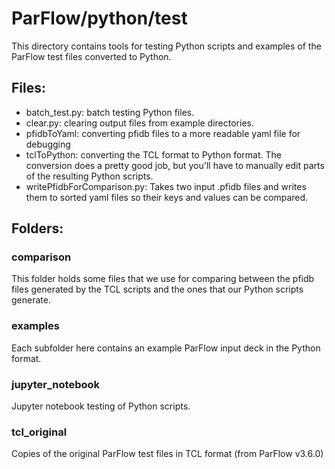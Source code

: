 # ParFlow/python/test

This directory contains tools for testing Python scripts and examples of the ParFlow
test files converted to Python.

## Files:

 - batch_test.py: batch testing Python files.
 - clear.py: clearing output files from example directories.
 - pfidbToYaml: converting pfidb files to a more readable yaml file for debugging
 - tclToPython: converting the TCL format to Python format. The conversion does a
    pretty good job, but you'll have to manually edit parts of the resulting Python scripts.
 - writePfidbForComparison.py: Takes two input .pfidb files and writes them to sorted yaml files
    so their keys and values can be compared.

## Folders:

### comparison

This folder holds some files that we use for comparing between the pfidb files generated by the TCL scripts and the
ones that our Python scripts generate.

### examples

Each subfolder here contains an example ParFlow input deck in the Python format.

### jupyter_notebook

Jupyter notebook testing of Python scripts.

### tcl_original

Copies of the original ParFlow test files in TCL format (from ParFlow v3.6.0)